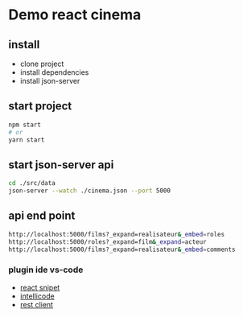 # Demo react cinema

## install

- clone project
- install dependencies
- install json-server

## start project

```bash
npm start
# or
yarn start
```

## start json-server api
```bash
cd ./src/data
json-server --watch ./cinema.json --port 5000
```

## api end point

```bash
http://localhost:5000/films?_expand=realisateur&_embed=roles
http://localhost:5000/roles?_expand=film&_expand=acteur
http://localhost:5000/films?_expand=realisateur&_embed=comments
```

### plugin ide vs-code

- [react snipet](https://marketplace.visualstudio.com/items?itemName=dsznajder.es7-react-js-snippets)
- [intellicode](https://marketplace.visualstudio.com/items?itemName=VisualStudioExptTeam.vscodeintellicode)
- [rest client](https://marketplace.visualstudio.com/items?itemName=humao.rest-client)